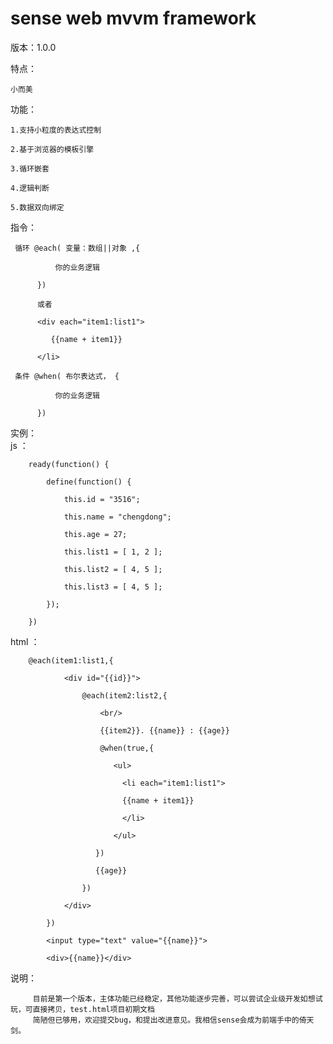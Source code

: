 # sense web mvvm framework

版本：1.0.0   

特点：   

    小而美  
    
功能：  

    1.支持小粒度的表达式控制  
    
    2.基于浏览器的模板引擎  
    
    3.循环嵌套  
    
    4.逻辑判断  
    
    5.数据双向绑定
    
指令：

     循环 @each( 变量：数组||对象 ,{  
     
              你的业务逻辑  
              
          })   
          
          或者   
          
          <div each="item1:list1">   
          
             {{name + item1}}  
             
          </li>   
          
     条件 @when( 布尔表达式， {   
     
              你的业务逻辑   
              
          })    
实例：  
  js   ：   
  
        ready(function() {  
        
        	define(function() {   
        	
        		this.id = "3516";   
        		
        		this.name = "chengdong";   
        		
        		this.age = 27;   
        		
        		this.list1 = [ 1, 2 ];   
        		
        		this.list2 = [ 4, 5 ];  
        		
        		this.list3 = [ 4, 5 ];  
        		
        	});   
        	
        })   
        
  html ：    
  
        @each(item1:list1,{  
        
        		<div id="{{id}}">  
        		
        			@each(item2:list2,{   
        			
        			    <br/>   
        			    
        			    {{item2}}. {{name}} : {{age}}   
        			    
        			    @when(true,{   
        			    
        			       <ul>   
        			       
        			         <li each="item1:list1">   
        			         
        			         {{name + item1}}   
        			         
        			         </li>   
        			         
        			       </ul>   
        			       
        			   })   
        			   
        			   {{age}}   
        			   
        			})   
        			
        		</div>   
        		
        	})   
        	
        	<input type="text" value="{{name}}">    
        	
        	<div>{{name}}</div>    
        	
说明：  
 
         目前是第一个版本，主体功能已经稳定，其他功能逐步完善，可以尝试企业级开发如想试玩，可直接拷贝，test.html项目初期文档
         简陋但已够用，欢迎提交bug，和提出改进意见。我相信sense会成为前端手中的倚天剑。



